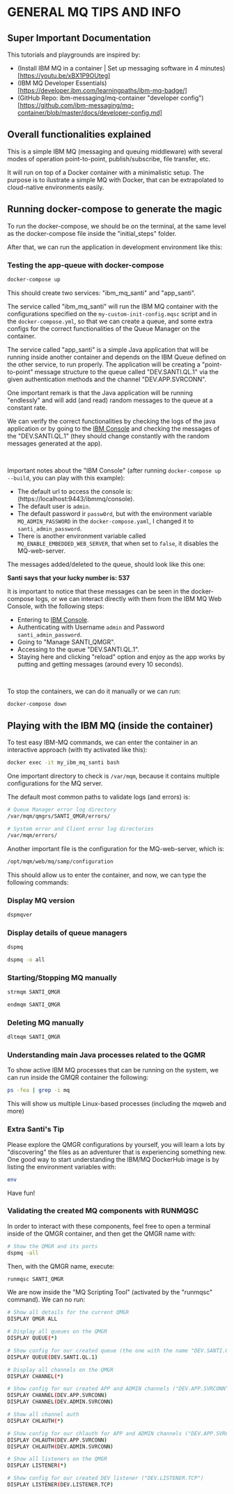 # GENERAL MQ TIPS AND INFO

## Super Important Documentation

This tutorials and playgrounds are inspired by:

- (Install IBM MQ in a container | Set up messaging software in 4 minutes)[https://youtu.be/xBX1P9OUteg]
- (IBM MQ Developer Essentials)[https://developer.ibm.com/learningpaths/ibm-mq-badge/]
- (GitHub Repo: ibm-messaging/mq-container "developer config")[https://github.com/ibm-messaging/mq-container/blob/master/docs/developer-config.md]

## Overall functionalities explained

This is a simple IBM MQ (messaging and queuing middleware) with several modes of operation point-to-point, publish/subscribe, file transfer, etc.<br>

It will run on top of a Docker container with a minimalistic setup. The purpose is to ilustrate a simple MQ with Docker, that can be extrapolated to cloud-native environments easily.<br>

## Running docker-compose to generate the magic

To run the docker-compose, we should be on the terminal, at the same level as the docker-compose file inside the "initial_steps" folder. <br>

After that, we can run the application in development environment like this:

### Testing the app-queue with docker-compose

```bash
docker-compose up
```

This should create two services: "ibm_mq_santi" and "app_santi". <br>

The service called "ibm_mq_santi" will run the IBM MQ container with the configurations specified on the `my-custom-init-config.mqsc` script and in the `docker-compose.yml`, so that we can create a queue, and some extra configs for the correct functionalities of the Queue Manager on the container. <br>

The service called "app_santi" is a simple Java application that will be running inside another container and depends on the IBM Queue defined on the other service, to run properly. The application will be creating a "point-to-point" message structure to the queue called "DEV.SANTI.QL.1" via the given authentication methods and the channel "DEV.APP.SVRCONN".<br>

One important remark is that the Java application will be running "endlessly" and will add (and read) random messages to the queue at a constant rate.<br>

We can verify the correct functionalities by checking the logs of the java application or by going to the [IBM Console](https://localhost:9443/ibmmq/console) and checking the messages of the "DEV.SANTI.QL.1" (they should change constantly with the random messages generated at the app). <br>

<br>

Important notes about the "IBM Console" (after running  `docker-compose up --build`, you can play with this example):

- The default url to access the console is: (https://localhost:9443/ibmmq/console).
- The default user is `admin`.
- The default password ir `passw0rd`, but with the environment variable `MQ_ADMIN_PASSWORD` in the `docker-compose.yaml`, I changed it to `santi_admin_password`.
- There is another environment variable called `MQ_ENABLE_EMBEDDED_WEB_SERVER`, that when set to `false`, it disables the MQ-web-server.

The messages added/deleted to the queue, should look like this one:

**Santi says that your lucky number is: 537**

It is important to notice that these messages can be seen in the docker-compose logs, or we can interact directly with them from the IBM MQ Web Console, with the following steps:

- Entering to [IBM Console](https://localhost:9443/ibmmq/console).
- Authenticating with Username `admin` and Password `santi_admin_password`.
- Going to "Manage SANTI_QMGR".
- Accessing to the queue "DEV.SANTI.QL.1".
- Staying here and clicking "reload" option and enjoy as the app works by putting and getting messages (around every 10 seconds).


<br>

To stop the containers, we can do it manually or we can run:

```bash
docker-compose down
```

## Playing with the IBM MQ (inside the container)

To test easy IBM-MQ commands, we can enter the container in an interactive
approach (with tty activated like this):

```bash
docker exec -it my_ibm_mq_santi bash
```

One important directory to check is `/var/mqm`, because it contains multiple configurations for the MQ server.

The default most common paths to validate logs (and errors) is:

```bash
# Queue Manager error log directory
/var/mqm/qmgrs/SANTI_QMGR/errors/

# System error and Client error log directories
/var/mqm/errors/
```

Another important file is the configuration for the MQ-web-server, which is:

```bash
/opt/mqm/web/mq/samp/configuration
```

This should allow us to enter the container, and now, we can type the following
commands:

### Display MQ version

```bash
dspmqver
```

### Display details of queue managers

```bash
dspmq
```

```bash
dspmq -o all
```

### Starting/Stopping MQ manually

```bash
strmqm SANTI_QMGR
```

```bash
endmqm SANTI_QMGR
```

### Deleting MQ manually

```bash
dltmqm SANTI_QMGR
```

### Understanding main Java processes related to the QGMR

To show active IBM MQ processes that can be running on the system, we can run inside the GMQR container the following:

```bash
ps -fea | grep -i mq
```

This will show us multiple Linux-based processes (including the mqweb and more)

### Extra Santi's Tip

Please explore the QMGR configurations by yourself, you will learn a lots by "discovering" the files as an adventurer that is experiencing something new. One good way to start understanding the IBM/MQ DockerHub image is by listing the environment variables with:

```bash
env
```

Have fun!

### Validating the created MQ components with RUNMQSC

In order to interact with these components, feel free to open a terminal inside of the QMGR container, and then get the QMGR name with:

```bash
# Show the QMGR and its ports
dspmq -all
```

Then, with the QMGR name, execute:

```bash
runmqsc SANTI_QMGR
```

We are now inside the "MQ Scripting Tool" (activated by the "runmqsc" command). We can no run:

```bash
# Show all details for the current QMGR
DISPLAY QMGR ALL
```

```bash
# Display all queues on the QMGR
DISPLAY QUEUE(*)
```

```bash
# Show config for our created queue (the one with the name "DEV.SANTI.QL.1")
DISPLAY QUEUE(DEV.SANTI.QL.1)
```

```bash
# Display all channels on the QMGR
DISPLAY CHANNEL(*)
```

```bash
# Show config for our created APP and ADMIN channels ("DEV.APP.SVRCONN" and "DEV.ADMIN.SVRCONN")
DISPLAY CHANNEL(DEV.APP.SVRCONN)
DISPLAY CHANNEL(DEV.ADMIN.SVRCONN)
```

```bash
# Show all channel auth
DISPLAY CHLAUTH(*)
```

```bash
# Show config for our chlauth for APP and ADMIN channels ("DEV.APP.SVRCONN" and "DEV.ADMIN.SVRCONN")
DISPLAY CHLAUTH(DEV.APP.SVRCONN)
DISPLAY CHLAUTH(DEV.ADMIN.SVRCONN)
```

```bash
# Show all listeners on the QMGR
DISPLAY LISTENER(*)
```

```bash
# Show config for our created DEV listener ("DEV.LISTENER.TCP")
DISPLAY LISTENER(DEV.LISTENER.TCP)
```